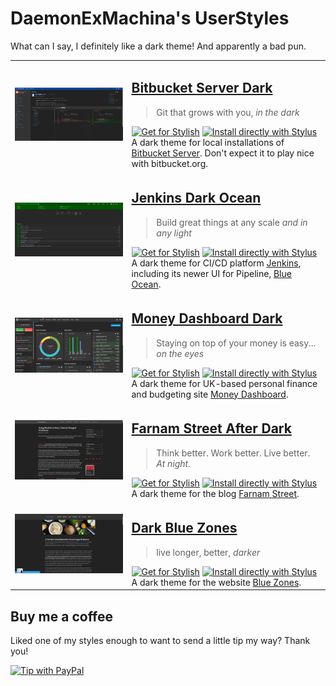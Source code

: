 # DaemonExMachina's UserStyles

What can I say, I definitely like a dark theme! And apparently a bad pun.

| | |
| --- | --- |
| [<img src="bitbucket/screenshot.png" width="500px"></img>][Bitbucket Server Dark]      | <h2>[Bitbucket Server Dark]</h2>    <blockquote>Git that grows with you, *in the dark*</blockquote>               [![Get for Stylish]][bb-theme-uso] [![Install directly with Stylus]][bb-theme-github] <br />A dark theme for local installations of [Bitbucket Server]. Don't expect it to play nice with bitbucket.org. |
| [<img src="jenkins/screenshot.png" width="500px"></img>][Jenkins Dark Ocean]           | <h2>[Jenkins Dark Ocean]</h2>       <blockquote>Build great things at any scale *and in any light*</blockquote>   [![Get for Stylish]][j-theme-uso]  [![Install directly with Stylus]][j-theme-github]  <br />A dark theme for CI/CD platform [Jenkins], including its newer UI for Pipeline, [Blue Ocean]. |
| [<img src="money-dashboard/screenshot.png" width="500px"></img>][Money Dashboard Dark] | <h2>[Money Dashboard Dark]</h2>     <blockquote>Staying on top of your money is easy... *on the eyes*</blockquote>[![Get for Stylish]][md-theme-uso] [![Install directly with Stylus]][md-theme-github] <br />A dark theme for UK-based personal finance and budgeting site [Money Dashboard]. |
| [<img src="fs-blog/screenshot.png" width="500px"></img>][Farnam Street After Dark]     | <h2>[Farnam Street After Dark]</h2> <blockquote>Think better. Work better. Live better. *At night.*</blockquote>  [![Get for Stylish]][fs-theme-uso] [![Install directly with Stylus]][fs-theme-github] <br />A dark theme for the blog [Farnam Street]. |
| [<img src="blue-zones/screenshot.png" width="500px"></img>][Dark Blue Zones]           | <h2>[Dark Blue Zones]</h2>          <blockquote>live longer, better, *darker*</blockquote>                        [![Get for Stylish]][bz-theme-uso] [![Install directly with Stylus]][bz-theme-github] <br />A dark theme for the website [Blue Zones]. |

## Buy me a coffee

Liked one of my styles enough to want to send a little tip my way? Thank you!

[![Tip with PayPal]][PayPalMe]

[Bitbucket Server]: https://bitbucket.org/product/enterprise
[Bitbucket Server Dark]: https://github.com/DaemonExMachina/userstyles/blob/master/bitbucket/README.md
[bb-theme-github]: https://raw.githubusercontent.com/DaemonExMachina/userstyles/master/bitbucket/bitbucket-server-dark.user.css
[bb-theme-uso]: https://userstyles.org/styles/156691/bitbucket-server-dark

[Jenkins]: https://jenkins.io
[Blue Ocean]: https://jenkins.io/projects/blueocean/
[Jenkins Dark Ocean]: https://github.com/DaemonExMachina/userstyles/blob/master/jenkins/README.md
[j-theme-github]: https://raw.githubusercontent.com/DaemonExMachina/userstyles/master/jenkins/jenkins-dark-ocean.user.css
[j-theme-uso]: https://userstyles.org/styles/161405/jenkins-dark-ocean

[Money Dashboard]: https://moneydashboard.com
[Money Dashboard Dark]: https://github.com/DaemonExMachina/userstyles/blob/master/money-dashboard/README.md
[md-theme-github]: https://raw.githubusercontent.com/DaemonExMachina/userstyles/master/money-dashboard/money-dashboard-dark.user.css
[md-theme-uso]: https://userstyles.org/styles/172887/money-dashboard-dark

[Farnam Street]: https://fs.blog
[Farnam Street After Dark]: https://github.com/DaemonExMachina/userstyles/blob/master/fs-blog/README.md
[fs-theme-github]: https://raw.githubusercontent.com/DaemonExMachina/userstyles/master/fs-blog/fs-blog-dark.user.css
[fs-theme-uso]: https://userstyles.org/styles/180790/farnam-street-after-dark

[Blue Zones]: https://bluezones.com
[Dark Blue Zones]: https://github.com/DaemonExMachina/userstyles/blob/master/blue-zones/README.md
[bz-theme-github]: https://raw.githubusercontent.com/DaemonExMachina/userstyles/master/blue-zones/dark-blue-zones.user.css
[bz-theme-uso]: https://userstyles.org/styles/180789/dark-blue-zones

[Tip with PayPal]: https://www.paypalobjects.com/en_GB/i/btn/btn_donate_SM.gif
[PayPalMe]: https://paypal.me/AMShepherd
[Install directly with Stylus]: https://img.shields.io/badge/Install%20directly%20with-Stylus-238b8b.svg
[Get for Stylish]: https://img.shields.io/badge/Get%20for-Stylish-blue
